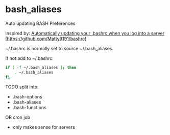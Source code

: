# bash_aliases
Auto updating BASH Preferences

Inspired by: [Automatically updating your .bashrc when you log into a server](http://prefetch.net/blog/index.php/2017/01/25/automatically-updating-your-bashrc-when-you-log-into-a-server/) [https://github.com/Matty9191/bashrc]

~/.bashrc is normally set to source ~/.bash_aliases.

If not add to ~/.bashrc:

```bash
if [ -f ~/.bash_aliases ]; then
    . ~/.bash_aliases
fi
```

TODO split into:
* .bash-options 
* .bash-aliases 
* .bash-functions

OR cron job
* only makes sense for servers
